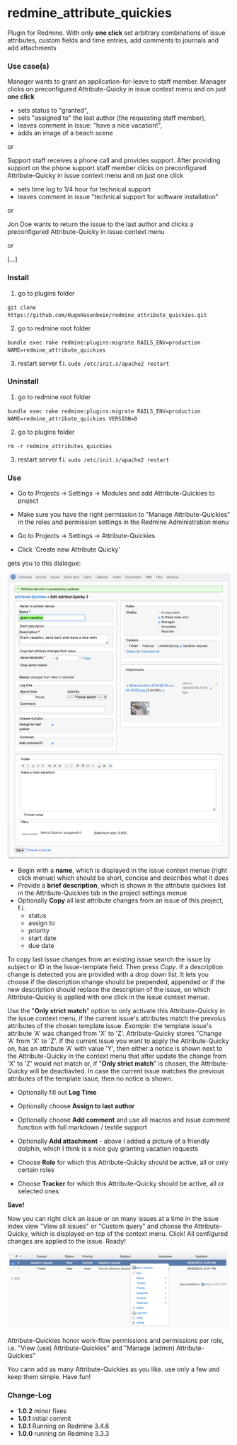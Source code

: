 # redmine_attribute_quickies
Plugin for Redmine. With only **one click** set arbitrary combinations of issue attributes, custom fields and time entries, add comments to journals and add attachments

### Use case(s)

Manager wants to grant an application-for-leave to staff member. Manager clicks on preconfigured Attribute-Quicky in issue context menu and on just **one click** 
  - sets status to "granted", 
  - sets "assigned to" the last author (the requesting staff member), 
  - leaves comment in issue: "have a nice vacation!",
  - adds an image of a beach scene 
  
or

Support staff receives a phone call and provides support. After providing support on the phone support staff member clicks on preconfigured Attribute-Quicky in issue context menu and on just one click 
  - sets time log to 1/4 hour for technical support
  - leaves comment in issue "technical support for software installation"
  
or
  
Jon Doe wants to return the issue to the last author and clicks a preconfigured Attribute-Quicky in issue context menu

or 

[…] 
  
### Install

1. go to plugins folder

`git clone https://github.com/HugoHasenbein/redmine_attribute_quickies.git`

2. go to redmine root folder

`bundle exec rake redmine:plugins:migrate RAILS_ENV=production NAME=redmine_attribute_quickies`

3. restart server f.i.  `sudo /etc/init.s/apache2 restart`

### Uninstall

1. go to redmine root folder

`bundle exec rake redmine:plugins:migrate RAILS_ENV=production NAME=redmine_attribute_quickies VERSION=0`

2. go to plugins folder

`rm -r redmine_attributes_quickies`

3. restart server f.i.  `sudo /etc/init.s/apache2 restart`

### Use

* Go to Projects -> Settings -> Modules and add Attribute-Quickies to project
* Make sure you have the right permission to "Manage Attribute-Quickies" in the roles and permission settings in the Redmine Administration menu

* Go to Projects -> Settings -> Attribute-Quickies
* Click 'Create new Attribute Quicky'

gets you to this dialogue:

![PNG that represents create new Attribute-Quicky dialogue](/doc/Create-Attribute-Quicky.png)

* Begin with a **name**, which is displayed in the issue context menue (right click menue) which should be short, concise and describes what it does
* Provide a **brief description**, which is shown in the attribute quickies list in the Attribute-Quickies tab in the project settings menue
* Optionally **Copy** all last attribute changes from an issue of this project, f.i.
  * status
  * assign to
  * priority
  * start date
  * due date
  
To copy last issue changes from an existing issue search the issue by subject or ID in the Issue-template field. Then press *Copy*. 
If a description change is detected you are provided with a drop down list. It lets you choose if the description change should be prepended, appended or if the new description should replace the description of the issue, on which Attribute-Quicky is applied with one click in the issue context menue.

Use the "**Only strict match**" option to only activate this Attribute-Quicky in the issue context menu, if the current issue's attributes match the prevoius attributes of the chosen template issue. 
*Example:* the template issue's attribute 'A' was changed from 'X' to 'Z'. Attribute-Quicky stores "Change 'A' from 'X' to 'Z'. 
If the current issue you want to apply the Attribute-Quicky on, has an attribute 'A' with value 'Y', then either a notice is shown next to the Attribute-Quicky in the context menu that after update the change from 'X' to 'Z' would not match or, if "**Only strict match**" is chosen, the Attribute-Quicky will be deactiavted. 
In case the current issue matches the previous attributes of the template issue, then no notice is shown.

* Optionally fill out **Log Time**
* Optionally choose **Assign to last author**
* Optionally choose **Add comment** and use all macros and issue comment function with full markdown / textile support
* Optionally **Add attachment** - above I added a picture of a friendly dolphin, which I think is a nice guy granting vacation requests

* Choose **Role** for which this Attribute-Quicky should be active, all or only certain roles
* Choose **Tracker** for which this Attribute-Quicky should be active, all or selected ones

**Save!**

Now you can right click an issue or on many issues at a time in the issue index view "View all issues" or "Custom query" and choose the Attribute-Quicky, which is displayed on top of the context menu. Click! All configured changes are applied to the issue. Ready!

![PNG that represents use Attribute-Quicky in issue index view](/doc/Use-Attribute-Quicky.png)

Attribute-Quickies honor work-flow permissions and permissions per role, i.e. "View (use) Attribute-Quickies" and "Manage (admin) Attribute-Quickies"

You cann add as many Attribute-Quickies as you like. use only a few and keep them simple. Have fun!

### Change-Log

* **1.0.2** minor fixes
* **1.0.1** initial commit
* **1.0.1** Running on Redmine 3.4.6
* **1.0.0** running on Redmine 3.3.3
